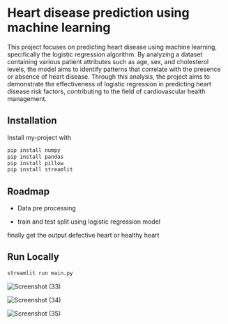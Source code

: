 
# Heart disease prediction using machine learning

This project focuses on predicting heart disease using machine learning, specifically the logistic regression algorithm. By analyzing a dataset containing various patient attributes such as age, sex, and cholesterol levels, the model aims to identify patterns that correlate with the presence or absence of heart disease. Through this analysis, the project aims to demonstrate the effectiveness of logistic regression in predicting heart disease risk factors, contributing to the field of cardiovascular health management.








## Installation

Install my-project with

```bash
pip install numpy
pip install pandas
pip install pillow
pip install streamlit
```
    
## Roadmap

- Data pre processing 

- train and test split using logistic regression model


finally get the output defective heart or healthy heart
## Run Locally



```bash
streamlit run main.py
```
![Screenshot (33)](https://github.com/saranyaslm/Heart_disease_prediction_using_machinelearning./assets/159869274/6a00c92d-b480-4621-b5a3-5d236c92bcf5)


![Screenshot (34)](https://github.com/saranyaslm/Heart_disease_prediction_using_machinelearning./assets/159869274/d15478fd-c619-4e78-8a11-8b2b7ad29384)


![Screenshot (35)](https://github.com/saranyaslm/Heart_disease_prediction_using_machinelearning./assets/159869274/8e5f1423-713c-435a-ae52-477bacc66044)


